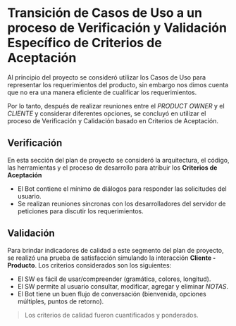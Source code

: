 # Transición de Casos de Uso a un proceso de Verificación y Validación Específico de Criterios de Aceptación
Al principio del proyecto se consideró utilizar los Casos de Uso para representar los requerimientos del producto, sin embargo nos dimos cuenta que no era una manera eficiente de cualificar los requerimientos.

Por lo tanto, después de realizar reuniones entre el *PRODUCT OWNER* y el *CLIENTE* y considerar diferentes opciones, se concluyó en utilizar el proceso de Verificación y Calidación basado en Criterios de Aceptación.

## Verificación
En esta sección del plan de proyecto se consideró la arquitectura, el código, las herramientas y el proceso de desarrollo para atribuir los **Criterios de Aceptación**

* El Bot contiene el mínimo de diálogos para responder las solicitudes del usuario.
* Se realizan reuniones síncronas con los desarrolladores del servidor de peticiones para discutir los requerimientos.

## Validación
Para brindar indicadores de calidad a este segmento del plan de proyecto, se realizó una prueba de satisfacción simulando la interacción **Cliente - Producto**. Los criterios considerados son los siguientes:

* El SW es fácil de usar/compreender (gramática, colores, longitud).
* El SW permite al usuario consultar, modificar, agregar y eliminar *NOTAS*.
* El Bot tiene un buen flujo de conversación (bienvenida, opciones múltiples, puntos de retorno).

> Los criterios de calidad fueron cuantificados y ponderados.
